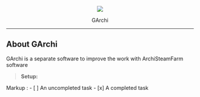 <p align="center"><img src="https://i.ibb.co/cC6XtBg/111111111111k-KQMt-KDb-ZV3n-Ksssa-YS1pioa5-L.png"></p>
<p align="center">GArchi</p>

----------


About GArchi
-------------

GArchi is a separate software to improve the work with ArchiSteamFarm software

> **Setup:**

 Markup : - [ ] An uncompleted task
          - [x] A completed task
